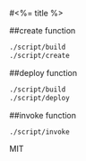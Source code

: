 #<%= title %>


##create function
```bash
./script/build
./script/create
```

##deploy function
```bash
./script/build
./script/deploy
```

##invoke function
```bash
./script/invoke
```

MIT